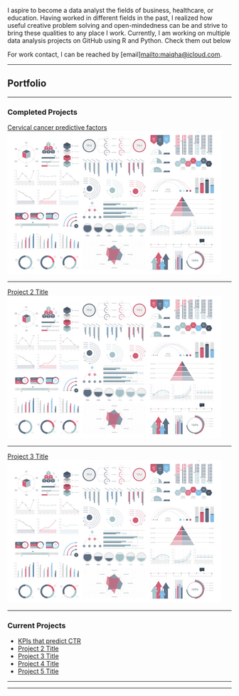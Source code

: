 I aspire to become a data analyst the fields of business, healthcare, or education. Having worked in different fields in the past, I realized how useful creative problem solving and open-mindedness can be and strive to bring these qualities to any place I work. Currently, I am working on multiple data analysis projects on GitHub using R and Python. Check them out below

For work contact, I can be reached by [email]<mailto:maiqha@icloud.com>.

---

## Portfolio

---

### Completed Projects

[Cervical cancer predictive factors](http://maiqha.github.io/cervical-cancer-factor-with-R/)
<img src="images/dummy_thumbnail.jpg?raw=true"/>

---
[Project 2 Title](/pdf/sample_presentation.pdf)
<img src="images/dummy_thumbnail.jpg?raw=true"/>

---
[Project 3 Title](http://example.com/)
<img src="images/dummy_thumbnail.jpg?raw=true"/>

---

### Current Projects

- [KPIs that predict CTR]()
- [Project 2 Title](http://example.com/)
- [Project 3 Title](http://example.com/)
- [Project 4 Title](http://example.com/)
- [Project 5 Title](http://example.com/)

---




---
